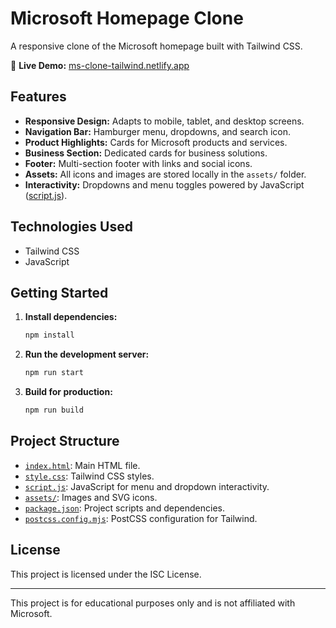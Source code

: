# Microsoft Homepage Clone

A responsive clone of the Microsoft homepage built with Tailwind CSS.

🔗 **Live Demo:** [ms-clone-tailwind.netlify.app](https://ms-clone-tailwind.netlify.app/)

## Features

- **Responsive Design:** Adapts to mobile, tablet, and desktop screens.
- **Navigation Bar:** Hamburger menu, dropdowns, and search icon.
- **Product Highlights:** Cards for Microsoft products and services.
- **Business Section:** Dedicated cards for business solutions.
- **Footer:** Multi-section footer with links and social icons.
- **Assets:** All icons and images are stored locally in the `assets/` folder.
- **Interactivity:** Dropdowns and menu toggles powered by JavaScript ([script.js](script.js)).

## Technologies Used

- Tailwind CSS
- JavaScript

## Getting Started

1. **Install dependencies:**
   ```sh
   npm install
   ```

2. **Run the development server:**
   ```sh
   npm run start
   ```

3. **Build for production:**
   ```sh
   npm run build
   ```

## Project Structure

- [`index.html`](index.html): Main HTML file.
- [`style.css`](style.css): Tailwind CSS styles.
- [`script.js`](script.js): JavaScript for menu and dropdown interactivity.
- [`assets/`](assets/): Images and SVG icons.
- [`package.json`](package.json): Project scripts and dependencies.
- [`postcss.config.mjs`](postcss.config.mjs): PostCSS configuration for Tailwind.

## License

This project is licensed under the ISC License.

---

This project is for educational purposes only and is not affiliated with Microsoft.

